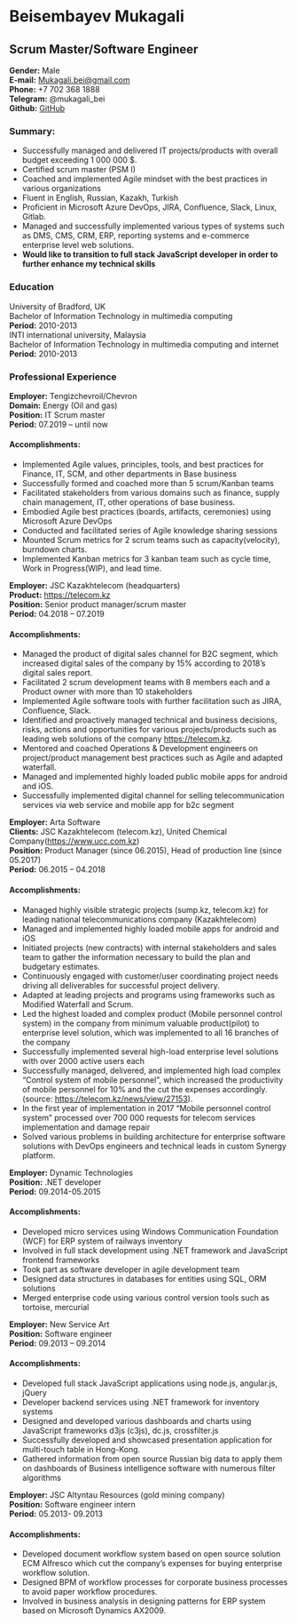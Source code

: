# Beisembayev Mukagali  
## Scrum Master/Software Engineer  
**Gender:** Male  
**E-mail:** Mukagali.bei@gmail.com  
**Phone:** +7 702 368 1888  
**Telegram:** @mukagali_bei  
**Github:** [GitHub](http://github.com/Mucintosh)  

### Summary:

* Successfully managed and delivered IT projects/products with overall budget exceeding 1 000 000 $.  
* Certified scrum master (PSM I)
* Coached and implemented Agile mindset with the best practices in various organizations
* Fluent in English, Russian, Kazakh, Turkish
* Proficient in Microsoft Azure DevOps, JIRA, Confluence, Slack, Linux, Gitlab.
* Managed and successfully implemented various types of systems such as DMS, CMS, CRM, ERP, reporting systems and e-commerce enterprise level web solutions.
* __Would like to transition to full stack JavaScript developer in order to further enhance my technical skills__  

### Education  

University of Bradford, UK   
Bachelor of Information Technology in multimedia computing  
**Period:** 2010-2013  
INTI international university, Malaysia  
Bachelor of Information Technology in multimedia computing and internet  
**Period:** 2010-2013  

### Professional Experience  

**Employer:** Tengizchevroil/Chevron   
**Domain:** Energy (Oil and gas)  
**Position:** IT Scrum master  
**Period:** 07.2019 – until now    

#### Accomplishments:  
  
* Implemented Agile values, principles, tools, and best practices for Finance, IT, SCM, and other departments in Base business
* Successfully formed and coached more than 5 scrum/Kanban teams
* Facilitated stakeholders from various domains such as finance, supply chain management, IT, other operations of base business.
* Embodied Agile best practices (boards, artifacts, ceremonies) using Microsoft Azure DevOps
* Conducted and facilitated series of Agile knowledge sharing sessions 
* Mounted Scrum metrics for 2 scrum teams such as capacity(velocity), burndown charts.
* Implemented Kanban metrics for 3 kanban team such as cycle time, Work in Progress(WIP), and lead time. 

**Employer:** JSC Kazakhtelecom (headquarters)  
**Product:** https://telecom.kz  
**Position:** Senior product manager/scrum master  
**Period:** 04.2018 – 07.2019  

#### Accomplishments:  

* Managed the product of digital sales channel for B2C segment, which increased digital sales of the company by 15% according to 2018’s digital sales report.
* Facilitated 2 scrum development teams with 8 members each and a Product owner with more than 10 stakeholders
* Implemented Agile software tools with further facilitation such as JIRA, Confluence, Slack. 
* Identified and proactively managed technical and business decisions, risks, actions and opportunities for various projects/products such as leading web solutions of the company https://telecom.kz.
* Mentored and coached Operations & Development engineers on project/product management best practices such as Agile and adapted waterfall.
* Managed and implemented highly loaded public mobile apps for android and iOS.
* Successfully implemented digital channel for selling telecommunication services via web service and mobile app for b2c segment 

**Employer:**  Arta Software  
**Clients:** JSC Kazakhtelecom (telecom.kz), United Chemical Company(https://www.ucc.com.kz)  
**Position:** Product Manager (since 06.2015), Head of production line (since 05.2017)  
**Period:** 06.2015 – 04.2018   

#### Accomplishments:  

* Managed highly visible strategic projects (sump.kz, telecom.kz) for leading national telecommunications company (Kazakhtelecom)
* Managed and implemented highly loaded mobile apps for android and iOS
* Initiated projects (new contracts) with internal stakeholders and sales team to gather the information necessary to build the plan and budgetary estimates.
* Continuously engaged with customer/user coordinating project needs driving all deliverables for successful project delivery.
* Adapted at leading projects and programs using frameworks such as Modified Waterfall and Scrum.
* Led the highest loaded and complex product (Mobile personnel control system) in the company from minimum valuable product(pilot) to enterprise level solution, which was implemented to all 16 branches of the company
* Successfully implemented several high-load enterprise level solutions with over 2000 active users each
* Successfully managed, delivered, and implemented high load complex “Control system of mobile personnel”, which increased the productivity of mobile personnel for 10% and the cut the expenses accordingly.     (source: https://telecom.kz/news/view/27153).
* In the first year of implementation in 2017 “Mobile personnel control system” processed over 700 000 requests for telecom services implementation and damage repair
* Solved various problems in building architecture for enterprise software solutions with DevOps engineers and technical leads in custom Synergy platform. 

**Employer:**  Dynamic Technologies  
**Position:** .NET developer  
**Period:**   09.2014-05.2015  

#### Accomplishments:  

* Developed micro services using Windows Communication Foundation (WCF) for ERP system of railways inventory
* Involved in full stack development using .NET framework and JavaScript frontend frameworks
* Took part as software developer in agile development team 
* Designed data structures in databases for entities using SQL, ORM solutions
* Merged enterprise code using various control version tools such as tortoise, mercurial

**Employer:**  New Service Art  
**Position:** Software engineer  
**Period:**   09.2013 – 09.2014  

#### Accomplishments:    

* Developed full stack JavaScript applications using node.js, angular.js, jQuery
* Developer backend services using .NET framework for inventory systems
* Designed and developed various dashboards and charts using JavaScript frameworks d3js (c3js), dc.js, crossfilter.js
* Successfully developed and showcased presentation application for multi-touch table in Hong-Kong.
* Gathered information from open source Russian big data to apply them on dashboards of Business intelligence software with numerous filter algorithms  

**Employer:**  JSC Altyntau Resources (gold mining company)  
**Position:** Software engineer intern  
**Period:**  05.2013- 09.2013   

#### Accomplishments:   
 
* Developed document workflow system based on open source solution ECM Alfresco which cut the company’s expenses for buying enterprise workflow solution.
* Designed BPM of workflow processes for corporate business processes to avoid paper workflow procedures.
* Involved in business analysis in designing patterns for ERP system based on Microsoft Dynamics AX2009.




